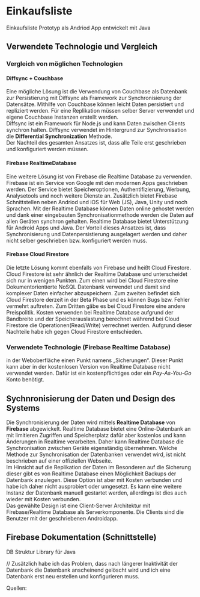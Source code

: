 # Einkaufsliste
Einkaufsliste Prototyp als Andriod App entwickelt mit Java 

## Verwendete Technologie und Vergleich
### Vergleich von möglichen Technologien
#### Diffsync + Couchbase 
Eine mögliche Lösung ist die Verwendung von Couchbase als Datenbank zur Persistierung mit Diffsync als Framework zur Synchronisierung der Datensätze. Mithilfe von Couchbase können leicht Daten persistiert und repliziert werden. Für eine Replikation müssen selber Server verwendet und eigene Couchbase Instanzen erstellt werden.  
Diffsync ist ein Framework für Node.js und kann Daten zwischen Clients synchron halten. Diffsync verwendet im Hintergrund zur Synchronisation die **Differential Synchronization** Methode.  
Der Nachteil des gesamten Ansatzes ist, dass alle Teile erst geschrieben und konfiguriert werden müssen.  

#### Firebase RealtimeDatabase

Eine weitere Lösung ist von Firebase die Realtime Database zu verwenden. Firebase ist ein Service von Google mit den modernen Apps geschrieben werden. Der Service bietet Speicheroptionen, Authentifizierung, Werbung, Analysetools und noch weitere Dienste an. Zusätzlich bietet Firebase Schnittstellen neben Andriod und iOS für Web (JS), Java, Unity und noch Sprachen.  Mit der Realtime Database können Daten online gehostet werden und dank einer eingebauten Synchronisationmethode werden die Daten auf allen Geräten synchron gehalten. Realtime Database bietet Unterstützung für Android Apps und Java. Der Vorteil dieses Ansatzes ist, dass Synchronisierung und Datenpersistierung ausgelagert werden und daher nicht selber geschrieben bzw. konfiguriert werden muss.

#### Firebase Cloud Firestore

Die letzte Lösung kommt ebenfalls von Firebase und heißt Cloud Firestore. Cloud Firestore ist sehr ähnlich der Realtime Database und unterscheidet sich nur in wenigen Punkten. Zum einen wird bei Cloud Firestore eine Dokumentorientierte NoSQL Datenbank verwendet und damit sind komplexer Daten einfacher abzuspeichern. Zum zweiten befindet sich Cloud Firestore derzeit in der Beta Phase und es können Bugs bzw. Fehler vermehrt auftreten. Zum Dritten gäbe es bei Cloud Firestore eine andere Preispolitik. Kosten verwenden bei Realtime Database aufgrund der Bandbreite und der Speicherauslastung berechnet während bei Cloud Firestore die Operationen(Read/Write) verrechnet werden. Aufgrund dieser Nachteile habe ich gegen Cloud Firestore entschieden.

### Verwendete Technologie (Firebase Realtime Database)
in der Weboberfläche einen Punkt namens „Sicherungen“. Dieser Punkt kann aber in der kostenlosen Version von Realtime Database nicht verwendet werden. Dafür ist ein kostenpflichtiges oder ein _Pay-As-You-Go_ Konto benötigt.

## Sychnronisierung der Daten und Design des Systems
Die Synchronisierung der Daten wird mittels **Realtime Database** von **Firebase** abgewickelt. 
Realtime Database bietet eine Online-Datenbank an mit limitieren Zugriffen und Speicherplatz dafür aber kostenlos und kann Änderungen in Realtime verarbeiten. Daher kann Realtime Database die Synchronisation zwischen Geräte eigenständig übernehmen. Welche Methode zur Synchronisation der Datenbanken verwendet wird, ist nicht beschrieben auf einer offiziellen Webseite.  
Im Hinsicht auf die Replikation der Daten im Besonderen auf die Sicherung dieser gibt es von Realtime Database einen Möglichkeit Backups der Datenbank anzulegen. Diese Option ist aber mit Kosten verbunden und habe ich daher nicht ausprobiert oder umgesetzt. Es kann eine weitere Instanz der Datenbank manuell gestartet werden, allerdings ist dies auch wieder mit Kosten verbunden.  
Das gewählte Design ist eine Client-Server Architektur mit Firebase/Realtime Database als Serverkomponente. Die Clients sind die Benutzer mit der geschriebenen Androidapp.  
## Firebase Dokumentation (Schnittstelle)

DB Struktur
Library für Java


// Zusätzlich habe ich das Problem, dass nach längerer Inaktivität der Datenbank die Datenbank anscheinend gelöscht wird und ich eine Datenbank erst neu erstellen und konfigurieren muss.


Quellen:
